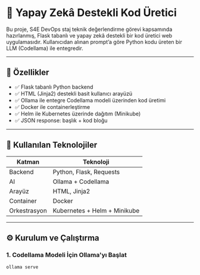 # 🤖 Yapay Zekâ Destekli Kod Üretici

Bu proje, S4E DevOps staj teknik değerlendirme görevi kapsamında hazırlanmış, Flask tabanlı ve yapay zekâ destekli bir kod üretici web uygulamasıdır. Kullanıcıdan alınan prompt’a göre Python kodu üreten bir LLM (Codellama) ile entegredir.

---

## 🚀 Özellikler

- ✅ Flask tabanlı Python backend
- ✅ HTML (Jinja2) destekli basit kullanıcı arayüzü
- ✅ Ollama ile entegre Codellama modeli üzerinden kod üretimi
- ✅ Docker ile containerleştirme
- ✅ Helm ile Kubernetes üzerinde dağıtım (Minikube)
- ✅ JSON response: başlık + kod bloğu

---

## 🧠 Kullanılan Teknolojiler

| Katman | Teknoloji |
|--------|-----------|
| Backend | Python, Flask, Requests |
| AI | Ollama + Codellama |
| Arayüz | HTML, Jinja2 |
| Container | Docker |
| Orkestrasyon | Kubernetes + Helm + Minikube |

---

## ⚙️ Kurulum ve Çalıştırma

### 1. Codellama Modeli İçin Ollama'yı Başlat
```bash
ollama serve
